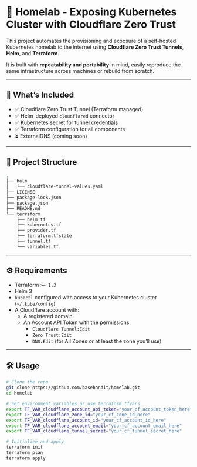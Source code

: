 # 🏡 Homelab - Exposing Kubernetes Cluster with Cloudflare Zero Trust

This project automates the provisioning and exposure of a self-hosted Kubernetes homelab to the internet using **Cloudflare Zero Trust Tunnels**, **Helm**, and **Terraform**.

It is built with **repeatability and portability** in mind, easily reproduce the same infrastructure across machines or rebuild from scratch.

---

## 🚀 What’s Included

- ✅ Cloudflare Zero Trust Tunnel (Terraform managed)
- ✅ Helm-deployed `cloudflared` connector
- ✅ Kubernetes secret for tunnel credentials
- ✅ Terraform configuration for all components
- ⏳ ExternalDNS (coming soon)

---

## 📁 Project Structure

```bash
.
├── helm
│   └── cloudflare-tunnel-values.yaml
├── LICENSE
├── package-lock.json
├── package.json
├── README.md
└── terraform
    ├── helm.tf
    ├── kubernetes.tf
    ├── provider.tf
    ├── terraform.tfstate
    ├── tunnel.tf
    └── variables.tf
```

---

## ⚙️ Requirements

- Terraform `>= 1.3`
- Helm 3
- `kubectl` configured with access to your Kubernetes cluster (`~/.kube/config`)
- A Cloudflare account with:
  - A registered domain
  - An Account API Token with the permissions:
    - `Cloudflare Tunnel:Edit`
    - `Zero Trust:Edit`
    - `DNS:Edit` (for All Zones or at least the zone you’ll use)

---

## 🛠 Usage

```bash
# Clone the repo
git clone https://github.com/basebandit/homelab.git
cd homelab

# Set environment variables or use terraform.tfvars
export TF_VAR_cloudflare_account_api_token="your_cf_account_token_here"
export TF_VAR_cloudflare_zone_id="your_cf_zone_id_here"
export TF_VAR_cloudflare_account_id="your_cf_account_id_here"
export TF_VAR_cloudflare_account_email="your_cf_account_email_here"
export TF_VAR_cloudflare_tunnel_secret="your_cf_tunnel_secret_here"

# Initialize and apply
terraform init
terraform plan
terraform apply
```
